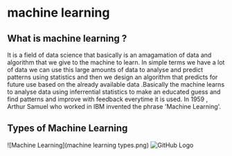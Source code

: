 # machine learning
## What is machine learning ?

It is a field of data science that basically is an amagamation of data and algorithm that we give to the machine to learn. In simple terms we have a lot of data we can use this large amounts of data to analyse and predict patterns using 
statistics and then we design an algorithm that predicts for future use based on the already available data .Basically the machine learns to analyse data using inferrential statistics to make an educated guess and find patterns and improve with feedback everytime it is used.
In 1959 , Arthur Samuel who worked in IBM invented the phrase 'Machine Learning'.

## Types of Machine Learning
![Machine Learning](machine learning types.png)
![GitHub Logo](./machinelearnin/machinelearningtypes.png)



# 
